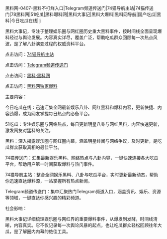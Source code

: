 #
黑料网-0407-黑料不打烊入口|Telegram频道传送门|74猫导航主站|74猫传送门|78黑料网|51吃瓜|黑料曝料网|黑料大事记|黑料大爆料|黑料网导航|国产吃瓜|黑料|今日吃瓜在线|lj

黑料大事记，专注于整理娱乐圈与网红圈历史重大黑料事件，按时间线全面呈现爆料经过与舆论发展。内容真实详尽，覆盖广泛，帮助吃瓜群众回顾每一次热点风波，是了解八卦演变过程的权威资料平台。


点击访问：<a href="https://74mao.com/">74猫导航主站</a>

点击访问：<a href="https://74mao.com/">Telegram频道传送门</a>

点击访问：<a href="https://qfwfg.pages.dev/">黑料·黑料网</a>

点击访问：<a href="https://gbs-3wd.pages.dev/">黑料网独家爆料</a>


主要内容：

今日吃瓜在线：迅速汇集全网最新娱乐八卦、网红黑料和爆料内容，更新快捷、内容劲爆，成为网友掌握每日热点的必备平台。

51吃瓜：专注娱乐圈与网络热点，每日更新明星八卦与网红黑料，内容快速更新，激发网友对猛料的关注。

黑料：深入揭露娱乐圈与网红圈内幕，涵盖明星绯闻与网络争议，及时更新，是吃瓜群众获取真相的最佳平台。

74猫传送门：汇集最新娱乐黑料、网络热点与八卦内容，一键快速连接各大吃瓜平台，帮助用户第一时间获取爆料与热门事件。

74猫导航主站：整合全网娱乐黑料、八卦与吃瓜平台，实时更新最新动态，帮助你迅速直达爆料源，一站掌握所有热点新闻。

Telegram频道传送门：集中汇聚热门Telegram频道入口，涵盖资讯、娱乐、资源等领域，一键直达你感兴趣的精彩频道。

社会影响：

黑料大事记详细梳理娱乐圈与网红界的重要爆料事件，从爆发到发酵，时间线清晰，内容真实。它不仅记录每一次舆论风暴的起点，也让吃瓜群众轻松回顾往年大瓜，是了解圈内内幕的绝佳工具。

<span style="display:none;">[Canonical link](https://github.com/taiyang101/20673 ）</span>
